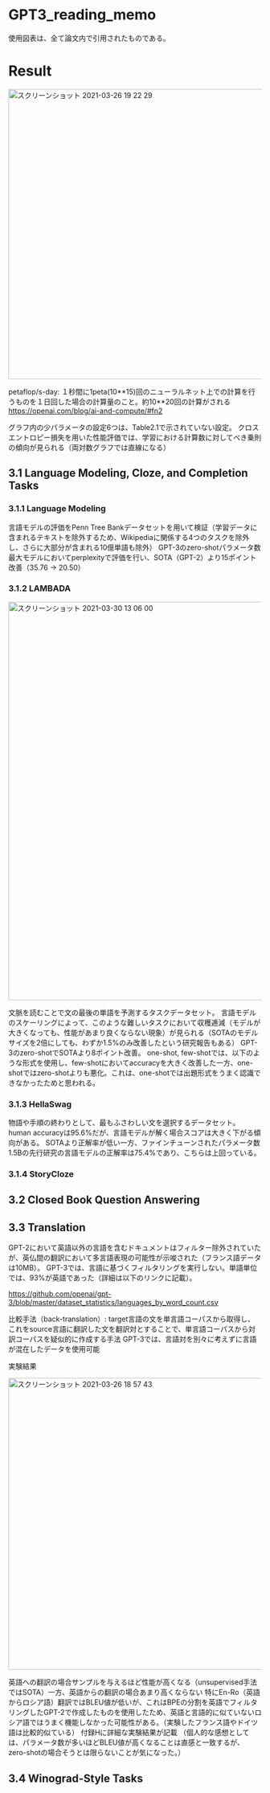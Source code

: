 # GPT3_reading_memo

使用図表は、全て論文内で引用されたものである。

# Result

<img width="578" alt="スクリーンショット 2021-03-26 19 22 29" src="https://user-images.githubusercontent.com/11864345/112617709-a6233400-8e68-11eb-90b3-0518ad33e829.png">

petaflop/s-day: １秒間に1peta(10\*\*15)回のニューラルネット上での計算を行うものを１日回した場合の計算量のこと。約10\*\*20回の計算がされる
https://openai.com/blog/ai-and-compute/#fn2

グラフ内の少パラメータの設定6つは、Table2.1で示されていない設定。
クロスエントロピー損失を用いた性能評価では、学習における計算数に対してべき乗則の傾向が見られる（両対数グラフでは直線になる）

## 3.1 Language Modeling, Cloze, and Completion Tasks

### 3.1.1 Language Modeling
言語モデルの評価をPenn Tree Bankデータセットを用いて検証（学習データに含まれるテキストを除外するため、Wikipediaに関係する4つのタスクを除外し、さらに大部分が含まれる10億単語も除外）
GPT-3のzero-shotパラメータ数最大モデルにおいてperplexityで評価を行い、SOTA（GPT-2）より15ポイント改善（35.76 -> 20.50）

### 3.1.2 LAMBADA

<img width="793" alt="スクリーンショット 2021-03-30 13 06 00" src="https://user-images.githubusercontent.com/11864345/112937619-ec2b1100-9162-11eb-9639-bf28998ff88b.png">

文脈を読むことで文の最後の単語を予測するタスクデータセット。
言語モデルのスケーリングによって、このような難しいタスクにおいて収穫逓減（モデルが大きくなっても、性能があまり良くならない現象）が見られる（SOTAのモデルサイズを2倍にしても、わずか1.5%のみ改善したという研究報告もある）
GPT-3のzero-shotでSOTAより8ポイント改善。
one-shot, few-shotでは、以下のような形式を使用し、few-shotにおいてaccuracyを大きく改善した一方、one-shotではzero-shotよりも悪化。これは、one-shotでは出題形式をうまく認識できなかったためと思われる。

### 3.1.3 HellaSwag
物語や手順の終わりとして、最もふさわしい文を選択するデータセット。human accuracyは95.6%だが、言語モデルが解く場合スコアは大きく下がる傾向がある。
SOTAより正解率が低い一方、ファインチューンされたパラメータ数1.5Bの先行研究の言語モデルの正解率は75.4%であり、こちらは上回っている。

### 3.1.4 StoryCloze



## 3.2 Closed Book Question Answering

## 3.3 Translation

GPT-2において英語以外の言語を含むドキュメントはフィルター除外されていたが、英仏間の翻訳において多言語表現の可能性が示唆された（フランス語データは10MB）。
GPT-3では、言語に基づくフィルタリングを実行しない。単語単位では、93%が英語であった（詳細は以下のリンクに記載）。

https://github.com/openai/gpt-3/blob/master/dataset_statistics/languages_by_word_count.csv

比較手法（back-translation）: target言語の文を単言語コーパスから取得し、これをsource言語に翻訳した文を翻訳対とすることで、単言語コーパスから対訳コーパスを疑似的に作成する手法
GPT-3では、言語対を別々に考えずに言語が混在したデータを使用可能

実験結果

<img width="581" alt="スクリーンショット 2021-03-26 18 57 43" src="https://user-images.githubusercontent.com/11864345/112615056-5f800a80-8e65-11eb-889f-4fcde6a985f1.png">

英語への翻訳の場合サンプルを与えるほど性能が高くなる（unsupervised手法ではSOTA）一方、英語からの翻訳の場合あまり高くならない
特にEn-Ro（英語からロシア語）翻訳ではBLEU値が低いが、これはBPEの分割を英語でフィルタリングしたGPT-2で作成したものを使用したため、英語と言語的に似ていないロシア語ではうまく機能しなかった可能性がある。（実験したフランス語やドイツ語は比較的似ている）
付録Hに詳細な実験結果が記載
（個人的な感想としては、パラメータ数が多いほどBLEU値が高くなることは直感と一致するが、zero-shotの場合そうとは限らないことが気になった。）

## 3.4 Winograd-Style Tasks

